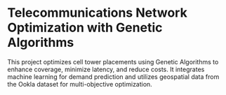 # Telecommunications Network Optimization with Genetic Algorithms

This project optimizes cell tower placements using Genetic Algorithms to enhance coverage, minimize latency, and reduce costs. It integrates machine learning for demand prediction and utilizes geospatial data from the Ookla dataset for multi-objective optimization.
